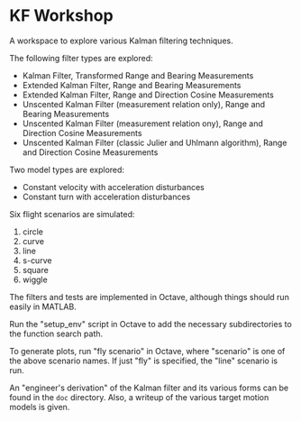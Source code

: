# KF Workshop

A workspace to explore various Kalman filtering techniques.

The following filter types are explored:
- Kalman Filter, Transformed Range and Bearing Measurements
- Extended Kalman Filter, Range and Bearing Measurements
- Extended Kalman Filter, Range and Direction Cosine Measurements
- Unscented Kalman Filter (measurement relation only), Range and Bearing Measurements
- Unscented Kalman Filter (measurement relation ony), Range and Direction Cosine Measurements
- Unscented Kalman Filter (classic Julier and Uhlmann algorithm), Range and Direction Cosine Measurements

Two model types are explored:
- Constant velocity with acceleration disturbances
- Constant turn with acceleration disturbances

Six flight scenarios are simulated:
1. circle
2. curve
3. line
4. s-curve
5. square
6. wiggle

The filters and tests are implemented in Octave, although things should run
easily in MATLAB.

Run the "setup_env" script in Octave to add the necessary subdirectories to
the function search path.

To generate plots, run "fly scenario" in Octave, where "scenario" is one of
the above scenario names. If just "fly" is specified, the "line" scenario is
run.

An "engineer's derivation" of the Kalman filter and its various forms can be
found in the `doc` directory. Also, a writeup of the various target motion
models is given.
